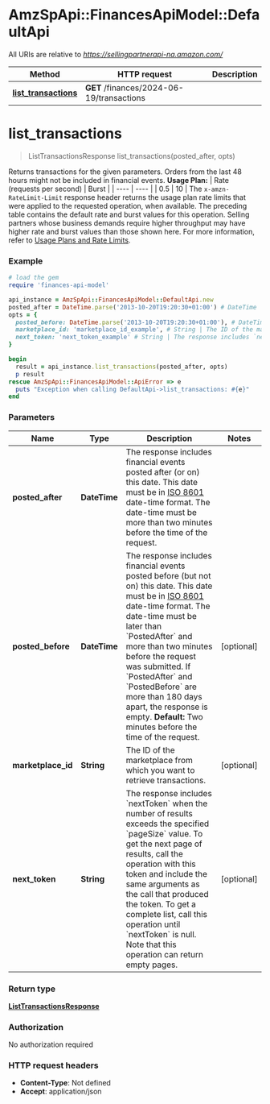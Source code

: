 # AmzSpApi::FinancesApiModel::DefaultApi

All URIs are relative to *https://sellingpartnerapi-na.amazon.com/*

Method | HTTP request | Description
------------- | ------------- | -------------
[**list_transactions**](DefaultApi.md#list_transactions) | **GET** /finances/2024-06-19/transactions | 

# **list_transactions**
> ListTransactionsResponse list_transactions(posted_after, opts)



Returns transactions for the given parameters. Orders from the last 48 hours might not be included in financial events.  **Usage Plan:**  | Rate (requests per second) | Burst | | ---- | ---- | | 0.5 | 10 |  The `x-amzn-RateLimit-Limit` response header returns the usage plan rate limits that were applied to the requested operation, when available. The preceding table contains the default rate and burst values for this operation. Selling partners whose business demands require higher throughput may have higher rate and burst values than those shown here. For more information, refer to [Usage Plans and Rate Limits](https://developer-docs.amazon.com/sp-api/docs/usage-plans-and-rate-limits).

### Example
```ruby
# load the gem
require 'finances-api-model'

api_instance = AmzSpApi::FinancesApiModel::DefaultApi.new
posted_after = DateTime.parse('2013-10-20T19:20:30+01:00') # DateTime | The response includes financial events posted after (or on) this date. This date must be in [ISO 8601](https://developer-docs.amazon.com/sp-api/docs/iso-8601) date-time format. The date-time must be more than two minutes before the time of the request.
opts = { 
  posted_before: DateTime.parse('2013-10-20T19:20:30+01:00'), # DateTime | The response includes financial events posted before (but not on) this date. This date must be in [ISO 8601](https://developer-docs.amazon.com/sp-api/docs/iso-8601) date-time format.  The date-time must be later than `PostedAfter` and more than two minutes before the request was submitted. If `PostedAfter` and `PostedBefore` are more than 180 days apart, the response is empty.  **Default:** Two minutes before the time of the request.
  marketplace_id: 'marketplace_id_example', # String | The ID of the marketplace from which you want to retrieve transactions.
  next_token: 'next_token_example' # String | The response includes `nextToken` when the number of results exceeds the specified `pageSize` value. To get the next page of results, call the operation with this token and include the same arguments as the call that produced the token. To get a complete list, call this operation until `nextToken` is null. Note that this operation can return empty pages.
}

begin
  result = api_instance.list_transactions(posted_after, opts)
  p result
rescue AmzSpApi::FinancesApiModel::ApiError => e
  puts "Exception when calling DefaultApi->list_transactions: #{e}"
end
```

### Parameters

Name | Type | Description  | Notes
------------- | ------------- | ------------- | -------------
 **posted_after** | **DateTime**| The response includes financial events posted after (or on) this date. This date must be in [ISO 8601](https://developer-docs.amazon.com/sp-api/docs/iso-8601) date-time format. The date-time must be more than two minutes before the time of the request. | 
 **posted_before** | **DateTime**| The response includes financial events posted before (but not on) this date. This date must be in [ISO 8601](https://developer-docs.amazon.com/sp-api/docs/iso-8601) date-time format.  The date-time must be later than &#x60;PostedAfter&#x60; and more than two minutes before the request was submitted. If &#x60;PostedAfter&#x60; and &#x60;PostedBefore&#x60; are more than 180 days apart, the response is empty.  **Default:** Two minutes before the time of the request. | [optional] 
 **marketplace_id** | **String**| The ID of the marketplace from which you want to retrieve transactions. | [optional] 
 **next_token** | **String**| The response includes &#x60;nextToken&#x60; when the number of results exceeds the specified &#x60;pageSize&#x60; value. To get the next page of results, call the operation with this token and include the same arguments as the call that produced the token. To get a complete list, call this operation until &#x60;nextToken&#x60; is null. Note that this operation can return empty pages. | [optional] 

### Return type

[**ListTransactionsResponse**](ListTransactionsResponse.md)

### Authorization

No authorization required

### HTTP request headers

 - **Content-Type**: Not defined
 - **Accept**: application/json



